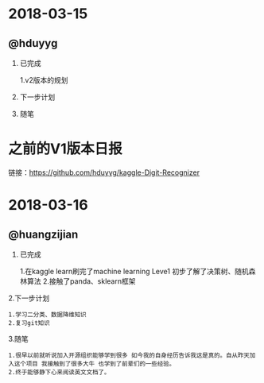 # 2018-03-15

## @hduyyg

1.  已完成

    1.v2版本的规划

2.  下一步计划

3.  随笔


# 之前的V1版本日报

链接：https://github.com/hduyyg/kaggle-Digit-Recognizer

# 2018-03-16
  
## @huangzijian

1.  已完成

	1.在kaggle learn刷完了machine learning Leve1 初步了解了决策树、随机森林算法
	2.接触了panda、sklearn框架

2.下一步计划
	
	1.学习二分类、数据降维知识
	2.复习git知识

3.随笔
		
	1.很早以前就听说加入开源组织能够学到很多 如今我的自身经历告诉我这是真的。自从昨天加入这个项目 我接触到了很多大牛 也学到了前辈们的一些经验。
	2.终于能够静下心来阅读英文文档了。
